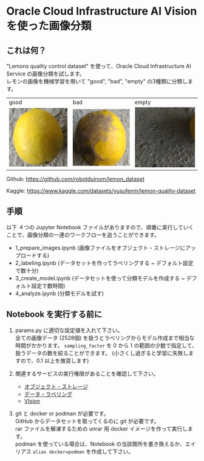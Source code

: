 
# Oracle Cloud Infrastructure AI Vision を使った画像分類

## これは何？

"Lemons quality control dataset" を使って、Oracle Cloud Infrastructure AI Service の画像分類を試します。  
レモンの画像を機械学習を用いて "good", "bad", "empty" の3種類に分類します。  

| | | |
| ------------- | ------------- | ------------- |
| good | bad | empty |
| ![](https://github.com/robotduinom/lemon_dataset/blob/main/docs/examples/good_quality/good_quality_585.jpg?raw=true) | ![](https://github.com/robotduinom/lemon_dataset/blob/main/docs/examples/bad_quality/bad_quality_8.jpg?raw=true) | ![](https://github.com/robotduinom/lemon_dataset/blob/main/docs/examples/empty_background/empty_background_385.jpg?raw=true) |


Github: https://github.com/robotduinom/lemon_dataset

Kaggle: https://www.kaggle.com/datasets/yusufemir/lemon-quality-dataset 

## 手順

以下 ４つの Jupyter Notebook ファイルがありますので、順番に実行していくことで、画像分類の一連のワークフローを追うことができます。

+ 1_prepare_images.ipynb (画像ファイルをオブジェクト・ストレージにアップロードする)
+ 2_labeling.ipynb (データセットを作ってラベリングする ~ デフォルト設定で数十分)
+ 3_create_model.ipynb (データセットを使って分類モデルを作成する ~ デフォルト設定で数時間)
+ 4_analyze.ipynb (分類モデルを試す)

## Notebook を実行する前に

1. params.py に適切な設定値を入れて下さい。  
   全ての画像データ (2528個) を扱うとラベリングからモデル作成まで相当な時間がかかります。
   `sampling_factor` を 0 から 1 の範囲の少数で指定して、扱うデータの数を絞ることができます。
    (小さくし過ぎると学習に失敗しますので、0.1 以上を推奨します)

1. 関連するサービスの実行権限があることを確認して下さい。  
   + [オブジェクト・ストレージ](https://docs.oracle.com/ja-jp/iaas/Content/Object/home.htm)
   + [データ・ラベリング](https://docs.oracle.com/ja-jp/iaas/data-labeling/data-labeling/using/home.htm)
   + [VIsion](https://docs.oracle.com/ja-jp/iaas/vision/vision/using/home.htm)

1. git と docker or podman が必要です。  
   GitHub からデータセットを取ってくるのに git が必要です。  
   rar ファイルを解凍するための unrar 用 docker イメージを作って実行します。  
   podman を使っている場合は、Notebook の当該箇所を書き換えるか、エイリアス `alias docker=podman` を作成して下さい。


